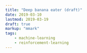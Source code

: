 ```yaml
---
title: "Deep banana eater (draft)"
date: 2019-03-10
lastmod: 2019-03-19
draft: true
markup: "mmark"
tags:
    - machine-learning
    - reinforcement-learning
---
```




